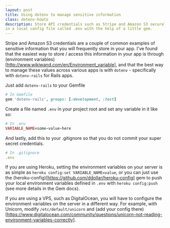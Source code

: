 ```yaml
---
layout: post
title: Using dotenv to manage sensitive information
class: dotenv-howto
description: Store API credentials such as Stripe and Amazon S3 securely
in a local config file called .env with the help of a little gem.
---
```


Stripe and Amazon S3 credentials are a couple of common
examples of sensitive information that you will frequently store
in your app. I've found that the easiest way to store / access
this information in your app is through (environment variables)[http://www.wikiwand.com/en/Environment_variable],
and that the best way to manage these values across various apps
is with `dotenv` - specifically with `dotenv-rails` for Rails
apps.

Just add `dotenv-rails` to your Gemfile

```ruby
# In Gemfile
gem 'dotenv-rails', groups: [:development, :test]
```

Create a file named `.env` in your project root and set any variable in it
like so:

```ruby
# In .env
VARIABLE_NAME=some-value-here
```

And lastly, add this to your .gitignore so that you do not commit your
super secret credentials.

```ruby
# In .gitignore
.env
```

If you are using Heroku, setting the environment variables on your
server is as simple as `heroku config:set VARIABLE_NAME=value`, or you
can just use the (heroku-config)[https://github.com/ddollar/heroku-config]
gem to push your local environment variables defined in `.env` with
`heroku config:push` (see more details in the Gem docs).

If you are using a VPS, such as DigitalOcean, you will have to configure
the environment variables on the server in a different way. For example,
with Unicorn, modify `/etc/default/unicorn` and (add your config
there)[https://www.digitalocean.com/community/questions/unicorn-not-reading-environment-variables-correctly].
